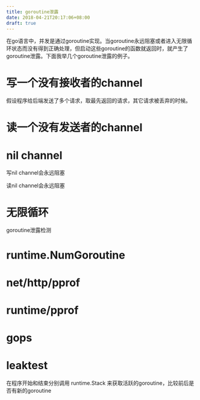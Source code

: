 ```yaml
---
title: goroutine泄露
date: 2018-04-21T20:17:06+08:00
draft: true
---
```


在go语言中，并发是通过goroutine实现。当goroutine永远阻塞或者进入无限循环状态而没有得到正确处理，但启动这些goroutine的函数就返回时，就产生了goroutine泄露。下面我举几个goroutine泄露的例子。

# 写一个没有接收者的channel

假设程序给后端发送了多个请求，取最先返回的请求，其它请求被丢弃的时候。

# 读一个没有发送者的channel

# nil channel

写nil channel会永远阻塞

读nil channel会永远阻塞

# 无限循环


goroutine泄露检测

# runtime.NumGoroutine

# net/http/pprof

# runtime/pprof

# gops

# leaktest

在程序开始和结束分别调用 runtime.Stack 来获取活跃的goroutine，比较前后是否有新的goroutine

